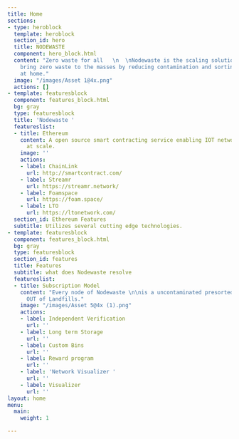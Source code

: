 ```yaml
---
title: Home
sections:
- type: heroblock
  template: heroblock
  section_id: hero
  title: NODEWASTE
  component: hero_block.html
  content: "Zero waste for all   \n  \nNodewaste is the scaling solution needed to
    bring zero waste to the masses by reducing contamination and sorting completely
    at home."
  image: "/images/Asset 1@4x.png"
  actions: []
- template: featuresblock
  component: features_block.html
  bg: gray
  type: featuresblock
  title: 'Nodewaste '
  featureslist:
  - title: Ethereum
    content: A open source smart contracting service enabling IOT network solutions
      at scale.
    image: ''
    actions:
    - label: ChainLink
      url: http://smartcontract.com/
    - label: Streamr
      url: https://streamr.network/
    - label: Foamspace
      url: https://foam.space/
    - label: LTO
      url: https://ltonetwork.com/
  section_id: Ethereum Features
  subtitle: Utilizes several cutting edge technologies.
- template: featuresblock
  component: features_block.html
  bg: gray
  type: featuresblock
  section_id: features
  title: Features
  subtitle: what does Nodewaste resolve
  featureslist:
  - title: Subscription Model
    content: "Every node of Nodewaste \n\nis a uncontaminated presorted supply chain
      OUT of Landfills."
    image: "/images/Asset 5@4x (1).png"
    actions:
    - label: Independent Verification
      url: ''
    - label: Long term Storage
      url: ''
    - label: Custom Bins
      url: ''
    - label: Reward program
      url: ''
    - label: 'Network Visualizer '
      url: ''
    - label: Visualizer
      url: ''
layout: home
menu:
  main:
    weight: 1

---
```

